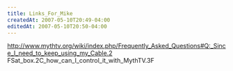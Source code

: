 ```yaml
---
title: Links_For_Mike
createdAt: 2007-05-10T20:49-04:00
editedAt: 2007-05-10T20:50-04:00
---
```


http://www.mythtv.org/wiki/index.php/Frequently_Asked_Questions#Q:_Since_I_need_to_keep_using_my_Cable.2
FSat_box.2C_how_can_I_control_it_with_MythTV.3F 


